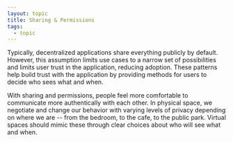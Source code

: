 ```yaml
---
layout: topic
title: Sharing & Permissions
tags:
  - topic
---
```


Typically, decentralized applications share everything publicly by default. However, this assumption limits use cases to a narrow set of possibilities and limits user trust in the application, reducing adoption. These patterns help build trust with the application by providing methods for users to decide who sees what and when.

With sharing and permissions, people feel more comfortable to communicate more authentically with each other. In physical space, we negotiate and change our behavior with varying levels of privacy depending on where we are -- from the bedroom, to the cafe, to the public park. Virtual spaces should mimic these through clear choices about who will see what and when.
